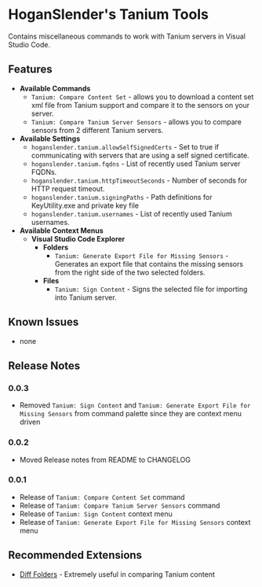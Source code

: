 # HoganSlender's Tanium Tools

Contains miscellaneous commands to work with Tanium servers in Visual Studio Code.

## Features
* **Available Commands**
    * `Tanium: Compare Content Set` - allows you to download a content set xml file from Tanium support and compare it to the sensors on your server.    
    * `Tanium: Compare Tanium Server Sensors` - allows you to compare sensors from 2 different Tanium servers.
* **Available Settings**
    * `hoganslender.tanium.allowSelfSignedCerts` - Set to true if communicating with servers that are using a self signed certificate.
    * `hoganslender.tanium.fqdns` - List of recently used Tanium server FQDNs.
    * `hoganslender.tanium.httpTimeoutSeconds` - Number of seconds for HTTP request timeout.
    * `hoganslender.tanium.signingPaths` - Path definitions for KeyUtility.exe and private key file
    * `hoganslender.tanium.usernames` - List of recently used Tanium usernames.
* **Available Context Menus**
    * **Visual Studio Code Explorer**
        * **Folders**
            * `Tanium: Generate Export File for Missing Sensors` - Generates an export file that contains the missing sensors from the right side of the two selected folders.
        * ****Files****
            * `Tanium: Sign Content` - Signs the selected file for importing into Tanium server.
## Known Issues
* none
## Release Notes
### 0.0.3
* Removed `Tanium: Sign Content` and `Tanium: Generate Export File for Missing Sensors` from command palette since they are context menu driven
### 0.0.2
* Moved Release notes from README to CHANGELOG
### 0.0.1
* Release of `Tanium: Compare Content Set` command
* Release of `Tanium: Compare Tanium Server Sensors` command
* Release of `Tanium: Sign Content` context menu
* Release of `Tanium: Generate Export File for Missing Sensors` context menu
## Recommended Extensions
- [Diff Folders](https://marketplace.visualstudio.com/items?itemName=L13RARY.l13-diff) - Extremely useful in comparing Tanium content